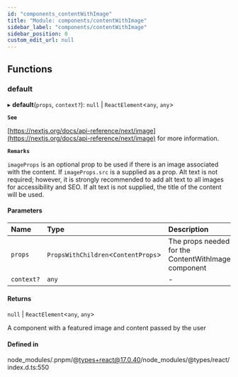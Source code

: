 ```yaml
---
id: "components_contentWithImage"
title: "Module: components/contentWithImage"
sidebar_label: "components/contentWithImage"
sidebar_position: 0
custom_edit_url: null
---
```


## Functions

### default

▸ **default**(`props`, `context?`): ``null`` \| `ReactElement`<`any`, `any`\>

**`See`**

[https://nextjs.org/docs/api-reference/next/image](https://nextjs.org/docs/api-reference/next/image) for more information.

**`Remarks`**

`imageProps` is an optional prop to be used if there is an image associated with the content.
If `imageProps.src` is a supplied as a prop. Alt text is not required; however,
it is strongly recommended to add alt text to all images for accessibility and SEO.
If alt text is not supplied, the title of the content will be used.

#### Parameters

| Name | Type | Description |
| :------ | :------ | :------ |
| `props` | `PropsWithChildren`<`ContentProps`\> | The props needed for the ContentWithImage component |
| `context?` | `any` | - |

#### Returns

``null`` \| `ReactElement`<`any`, `any`\>

A component with a featured image and content passed by the user

#### Defined in

node_modules/.pnpm/@types+react@17.0.40/node_modules/@types/react/index.d.ts:550
